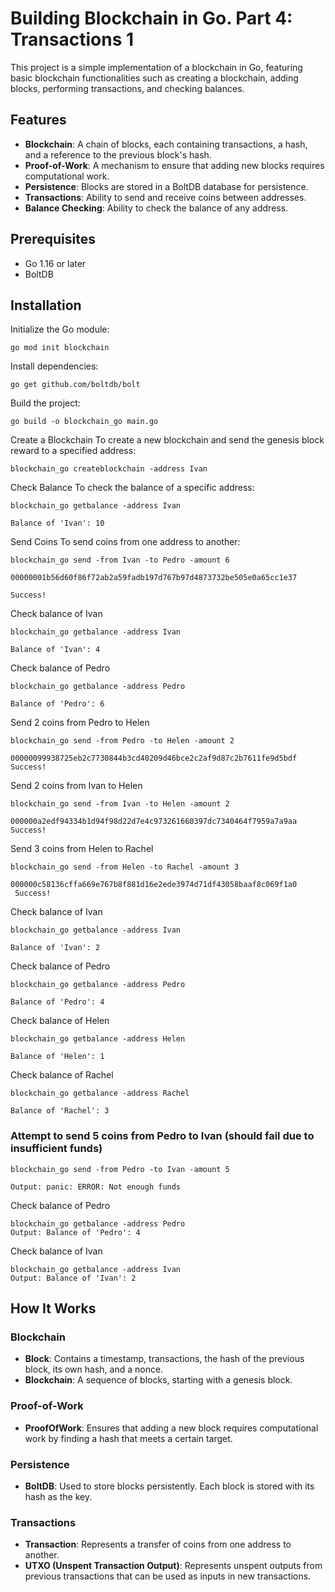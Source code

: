 # Building Blockchain in Go. Part 4: Transactions 1

This project is a simple implementation of a blockchain in Go, featuring basic blockchain functionalities such as creating a blockchain, adding blocks, performing transactions, and checking balances.

## Features

- **Blockchain**: A chain of blocks, each containing transactions, a hash, and a reference to the previous block's hash.
- **Proof-of-Work**: A mechanism to ensure that adding new blocks requires computational work.
- **Persistence**: Blocks are stored in a BoltDB database for persistence.
- **Transactions**: Ability to send and receive coins between addresses.
- **Balance Checking**: Ability to check the balance of any address.

## Prerequisites

- Go 1.16 or later
- BoltDB

## Installation

Initialize the Go module:
```
go mod init blockchain
```
Install dependencies:
```
go get github.com/boltdb/bolt
```

Build the project:
```
go build -o blockchain_go main.go
```

Create a Blockchain
To create a new blockchain and send the genesis block reward to a specified address:
```
blockchain_go createblockchain -address Ivan
```

Check Balance
To check the balance of a specific address:
```
blockchain_go getbalance -address Ivan

Balance of 'Ivan': 10
```

Send Coins
To send coins from one address to another:
```
blockchain_go send -from Ivan -to Pedro -amount 6

00000001b56d60f86f72ab2a59fadb197d767b97d4873732be505e0a65cc1e37

Success!
```



Check balance of Ivan
```
blockchain_go getbalance -address Ivan

Balance of 'Ivan': 4
```
Check balance of Pedro
```
blockchain_go getbalance -address Pedro

Balance of 'Pedro': 6
```

Send 2 coins from Pedro to Helen
```
blockchain_go send -from Pedro -to Helen -amount 2

00000099938725eb2c7730844b3cd40209d46bce2c2af9d87c2b7611fe9d5bdf
Success!
```

Send 2 coins from Ivan to Helen
```
blockchain_go send -from Ivan -to Helen -amount 2

000000a2edf94334b1d94f98d22d7e4c973261660397dc7340464f7959a7a9aa
Success!
```

Send 3 coins from Helen to Rachel
```
blockchain_go send -from Helen -to Rachel -amount 3

000000c58136cffa669e767b8f881d16e2ede3974d71df43058baaf8c069f1a0
 Success!
```


Check balance of Ivan
```
blockchain_go getbalance -address Ivan

Balance of 'Ivan': 2
```

Check balance of Pedro
```
blockchain_go getbalance -address Pedro

Balance of 'Pedro': 4
```

Check balance of Helen
```
blockchain_go getbalance -address Helen

Balance of 'Helen': 1
```

Check balance of Rachel
```
blockchain_go getbalance -address Rachel

Balance of 'Rachel': 3
```

### Attempt to send 5 coins from Pedro to Ivan (should fail due to insufficient funds)
```
blockchain_go send -from Pedro -to Ivan -amount 5

Output: panic: ERROR: Not enough funds
```

Check balance of Pedro
```
blockchain_go getbalance -address Pedro
Output: Balance of 'Pedro': 4
```

Check balance of Ivan
```
blockchain_go getbalance -address Ivan
Output: Balance of 'Ivan': 2
```
## How It Works

### Blockchain

- **Block**: Contains a timestamp, transactions, the hash of the previous block, its own hash, and a nonce.
- **Blockchain**: A sequence of blocks, starting with a genesis block.

### Proof-of-Work

- **ProofOfWork**: Ensures that adding a new block requires computational work by finding a hash that meets a certain target.

### Persistence

- **BoltDB**: Used to store blocks persistently. Each block is stored with its hash as the key.

### Transactions

- **Transaction**: Represents a transfer of coins from one address to another.
- **UTXO (Unspent Transaction Output)**: Represents unspent outputs from previous transactions that can be used as inputs in new transactions.